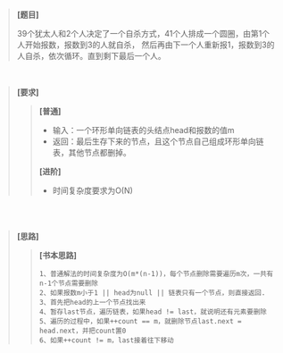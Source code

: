 <br>

> **[题目]**  
>
> 39个犹太人和2个人决定了一个自杀方式，41个人排成一个圆圈，由第1个人开始报数，报数到3的人就自杀，
> 然后再由下一个人重新报1，报数到3的人自杀，依次循环。直到剩下最后一个人。

<br>

> **[要求]**
>> **[普通]**
>> * 输入：一个环形单向链表的头结点head和报数的值m
>> * 返回：最后生存下来的节点，且这个节点自己组成环形单向链表，其他节点都删掉。
>>
>> **[进阶]**
>> * 时间复杂度要求为O(N)

<br><br>

> **[思路]**
>>  
>> **[书本思路]**
>>
>>     1、普通解法的时间复杂度为O(m*(n-1))，每个节点删除需要遍历m次，一共有n-1个节点需要删除
>>     2、如果报数m小于1 || head为null || 链表只有一个节点，则直接返回.
>>     3、首先把head的上一个节点找出来
>>     4、暂存last节点，遍历链表，如果head != last，就说明还有元素要删除
>>     5、遍历的过程中，如果++count == m，就删除节点last.next = head.next，并把count置0
>>     6、如果++count != m，last接着往下移动

<br><br>

